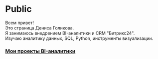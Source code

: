 # Public
Всем привет!  
Это страница Дениса Голикова.  
Я занимаюсь внедрением BI-аналитики и CRM "Битрикс24".  
Изучаю аналитику данных, SQL, Python, инструменты визуализации.

<h3 align="left"><a href="https://golikum.github.io/Public/" target="_blank">Мои проекты BI-аналитики</a></h1>
<br>
<a href = "https://www.linkedin.com/in/denisgolikov"><img src = "https://img.shields.io/badge/linkedin-%230077B5.svg?style=for-the-badge&logo=linkedin&logoColor=white" alt = ""></a>


